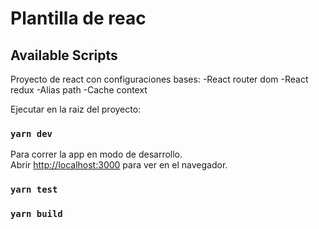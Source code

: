 # Plantilla de reac

## Available Scripts

Proyecto de react con configuraciones bases:
-React router dom
-React redux
-Alias path
-Cache context

Ejecutar en la raiz del proyecto:

### `yarn dev`

Para correr la app en modo de desarrollo.\
Abrir [http://localhost:3000](http://localhost:3000) para ver en el navegador.

### `yarn test`

### `yarn build`
